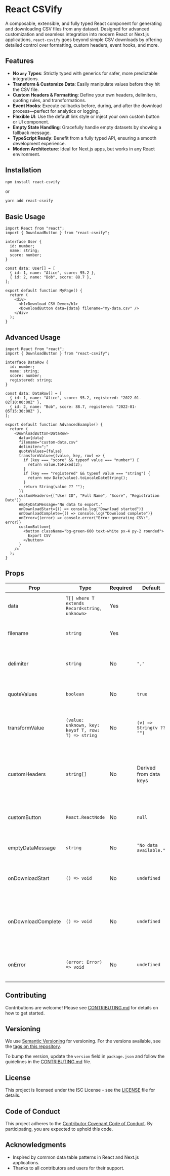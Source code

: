 # React CSVify

A composable, extensible, and fully typed React component for generating and downloading CSV files from any dataset. Designed for advanced customization and seamless integration into modern React or Next.js applications, `react-csvify` goes beyond simple CSV downloads by offering detailed control over formatting, custom headers, event hooks, and more.

## Features

- **No `any` Types**: Strictly typed with generics for safer, more predictable integrations.
- **Transform & Customize Data**: Easily manipulate values before they hit the CSV file.
- **Custom Headers & Formatting**: Define your own headers, delimiters, quoting rules, and transformations.
- **Event Hooks**: Execute callbacks before, during, and after the download process—perfect for analytics or logging.
- **Flexible UI**: Use the default link style or inject your own custom button or UI component.
- **Empty State Handling**: Gracefully handle empty datasets by showing a fallback message.
- **TypeScript Ready**: Benefit from a fully typed API, ensuring a smooth development experience.
- **Modern Architecture**: Ideal for Next.js apps, but works in any React environment.

## Installation

```bash
npm install react-csvify
```

or

```bash
yarn add react-csvify
```

## Basic Usage

```tsx
import React from "react";
import { DownloadButton } from "react-csvify";

interface User {
  id: number;
  name: string;
  score: number;
}

const data: User[] = [
  { id: 1, name: "Alice", score: 95.2 },
  { id: 2, name: "Bob", score: 88.7 },
];

export default function MyPage() {
  return (
    <div>
      <h1>Download CSV Demo</h1>
      <DownloadButton data={data} filename="my-data.csv" />
    </div>
  );
}
```

## Advanced Usage

```tsx
import React from "react";
import { DownloadButton } from "react-csvify";

interface DataRow {
  id: number;
  name: string;
  score: number;
  registered: string;
}

const data: DataRow[] = [
  { id: 1, name: "Alice", score: 95.2, registered: "2022-01-02T10:00:00Z" },
  { id: 2, name: "Bob", score: 88.7, registered: "2022-01-05T15:30:00Z" },
];

export default function AdvancedExample() {
  return (
    <DownloadButton<DataRow>
      data={data}
      filename="custom-data.csv"
      delimiter=";"
      quoteValues={false}
      transformValue={(value, key, row) => {
        if (key === "score" && typeof value === "number") {
          return value.toFixed(2);
        }
        if (key === "registered" && typeof value === "string") {
          return new Date(value).toLocaleDateString();
        }
        return String(value ?? "");
      }}
      customHeaders={["User ID", "Full Name", "Score", "Registration Date"]}
      emptyDataMessage="No data to export."
      onDownloadStart={() => console.log("Download started")}
      onDownloadComplete={() => console.log("Download complete")}
      onError={(error) => console.error("Error generating CSV:", error)}
      customButton={
        <button className="bg-green-600 text-white px-4 py-2 rounded">
          Export CSV
        </button>
      }
    />
  );
}
```

## Props

| Prop               | Type                                               | Required | Default                  | Description                                                                       |
| ------------------ | -------------------------------------------------- | -------- | ------------------------ | --------------------------------------------------------------------------------- |
| data               | `T[] where T extends Record<string, unknown>`      | Yes      |                          | The dataset to be converted into CSV.                                             |
| filename           | `string`                                           | Yes      |                          | The name of the CSV file to be downloaded.                                        |
| delimiter          | `string`                                           | No       | `","`                    | Delimiter used to separate values in the CSV.                                     |
| quoteValues        | `boolean`                                          | No       | `true`                   | Whether to quote values in the CSV file.                                          |
| transformValue     | `(value: unknown, key: keyof T, row: T) => string` | No       | `(v) => String(v ?? "")` | Function to transform each value before writing to the CSV.                       |
| customHeaders      | `string[]`                                         | No       | Derived from data keys   | Override the auto-generated headers. Must match the number of columns in data[0]. |
| customButton       | `React.ReactNode`                                  | No       | `null`                   | Use a custom React node as the trigger.                                           |
| emptyDataMessage   | `string`                                           | No       | `"No data available."`   | Message displayed if data is empty.                                               |
| onDownloadStart    | `() => void`                                       | No       | `undefined`              | Callback before the download process begins.                                      |
| onDownloadComplete | `() => void`                                       | No       | `undefined`              | Callback after the CSV is successfully generated and triggered for download.      |
| onError            | `(error: Error) => void`                           | No       | `undefined`              | Callback invoked if an error occurs during CSV generation.                        |

## Contributing

Contributions are welcome! Please see [CONTRIBUTING.md](CONTRIBUTING.md) for details on how to get started.

## Versioning

We use [Semantic Versioning](https://semver.org/) for versioning. For the versions available, see the [tags on this repository](https://github.com/ninsau/nextjs-reusable-table/tags).

To bump the version, update the `version` field in `package.json` and follow the guidelines in the [CONTRIBUTING.md](CONTRIBUTING.md) file.

## License

This project is licensed under the ISC License - see the [LICENSE](LICENSE) file for details.

## Code of Conduct

This project adheres to the [Contributor Covenant Code of Conduct](CODE_OF_CONDUCT.md). By participating, you are expected to uphold this code.

## Acknowledgments

- Inspired by common data table patterns in React and Next.js applications.
- Thanks to all contributors and users for their support.

